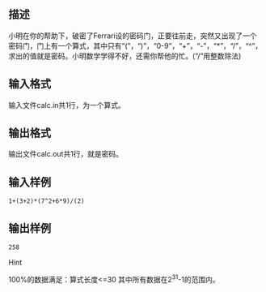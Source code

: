 ## 描述

小明在你的帮助下，破密了Ferrari设的密码门，正要往前走，突然又出现了一个密码门，门上有一个算式，其中只有“(”，“)”，“0-9”，“+”，“-”，“*”，“/”，“^”，求出的值就是密码。小明数学学得不好，还需你帮他的忙。(“/”用整数除法)

## 输入格式

输入文件calc.in共1行，为一个算式。

## 输出格式

输出文件calc.out共1行，就是密码。

## 输入样例

```plaintext
1+(3+2)*(7^2+6*9)/(2)
```

## 输出样例

```plaintext
258
```

Hint

100%的数据满足：算式长度<=30 其中所有数据在2<sup>31</sup>-1的范围内。



 


